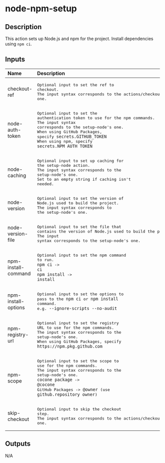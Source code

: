 # node-npm-setup

<!-- actdocs start -->

## Description

This action sets up Node.js and npm for the project.
Install dependencies using `npm ci`.

## Inputs

| Name | Description | Default | Required |
| :--- | :---------- | :------ | :------: |
| checkout-ref | <pre>Optional input to set the ref to checkout.<br>The input syntax corresponds to the actions/checkout's one.</pre> | `${{ github.head_ref }}` | no |
| node-auth-token | <pre>Optional input to set the authentication token to use for the npm commands.<br>The input syntax corresponds to the setup-node's one.<br>When using GitHub Packages, specify `secrets.GITHUB_TOKEN`<br>When using npm, specify `secrets.NPM_AUTH_TOKEN`</pre> | n/a | no |
| node-caching | <pre>Optional input to set up caching for the setup-node action.<br>The input syntax corresponds to the setup-node's one.<br>Set to an empty string if caching isn't needed.</pre> | `npm` | no |
| node-version | <pre>Optional input to set the version of Node.js used to build the project.<br>The input syntax corresponds to the setup-node's one.</pre> | n/a | no |
| node-version-file | <pre>Optional input to set the file that contains the version of Node.js used to build the project.<br>The input syntax corresponds to the setup-node's one.</pre> | `.nvmrc` | no |
| npm-install-command | <pre>Optional input to set the npm command to run.<br>`npm ci` -> `ci`<br>`npm install` -> `install`</pre> | `ci` | no |
| npm-install-options | <pre>Optional input to set the options to pass to the `npm ci` or `npm install` command.<br>e.g. `--ignore-scripts --no-audit`</pre> | n/a | no |
| npm-registry-url | <pre>Optional input to set the registry URL to use for the npm commands.<br>The input syntax corresponds to the setup-node's one.<br>When using GitHub Packages, specify `https://npm.pkg.github.com`</pre> | n/a | no |
| npm-scope | <pre>Optional input to set the scope to use for the npm commands.<br>The input syntax corresponds to the setup-node's one.<br>`cocone package` -> `@cocone`<br>GitHub Packages -> `@owner` (use `github.repository_owner`)</pre> | n/a | no |
| skip-checkout | <pre>Optional input to skip the checkout step.<br>The input syntax corresponds to the actions/checkout's one.</pre> | `false` | no |

## Outputs

N/A

<!-- actdocs end -->


